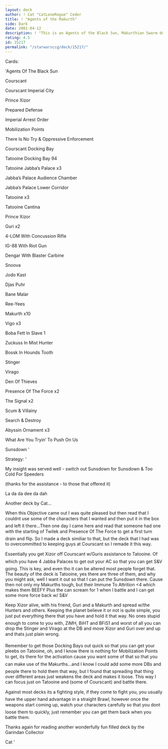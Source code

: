 ```yaml
---
layout: deck
author: ! Cat "CatLoneRogue" Ceder
title: ! "Agents of the Makurth"
side: Dark
date: 2001-04-12
description: ! "This is an Agents of the Black Sun, Makurthian Swarm deck."
rating: 4.5
id: 15217
permalink: "/starwarsccg/deck/15217/"
---
```

Cards: 

'Agents Of The Black Sun

Courscant

Courscant Imperial City

Prince Xizor

Prepared Defense

Imperial Arrest Order

Mobilization Points

There Is No Try & Oppressive Enforcement


Courscant Docking Bay

Tatooine Docking Bay 94

Tatooine Jabba’s Palace x3

Jabba’s Palace Audience Chamber

Jabba’s Palace Lower Corridor

Tatooine x3

Tatooine Cantina


Prince Xizor

Guri x2

4-LOM With Concussion Rifle

IG-88 With Riot Gun

Dengar With Blaster Carbine

Snoova

Jodo Kast

Djas Puhr

Bane Malar

Ree-Yees

Makurth x10

Vigo x3


Boba Fett In Slave 1

Zuckuss In Mist Hunter

Bossk In Hounds Tooth

Stinger

Virago


Den Of Thieves

Presence Of The Force x2

The Signal x2

Scum & Villainy

Search & Destroy

Abyssin Ornament x3

What Are You Tryin’ To Push On Us

Sunsdown '

Strategy: '

My insight was served well - switch out Sunsdown for Sunsdown &  Too Cold For Speeders

(thanks for the assistance - to those that offered it)




La da da dee da dah


Another deck by Cat...


When this Objective came out I was quite pleased but then read that I couldnt use some of the characters that I wanted and then put it in the box and left it there...Then one day I came here and read that someone had one with the starting of Twilek and Presence Of The Force to get a first turn drain and flip. So I made a deck similiar to that, but the deck that I had was to overcommitted to keeping guys at Courscant so I remade it this way.


Essentially you get Xizor off Courscant w/Guris assistance to Tatooine. Of which you have 4 Jabba Palaces to get out your AC so that you can get S&V going. This is key, and even tho it can be altered most people forget that. The beauty of the deck is Tatooine, yes there are three of them, and why you might ask, well I want it out so that I can put the Sunsdown  there. Cause then not only my Makurths tough, but their Immune To Attrition <4 which makes them BEEFY Plus the can scream for 1 when I battle and I can get some more force back w/ S&V


Keep Xizor alive, with his friend, Guri and a Makurth and spread w/the Hunters and others. Keeping the planet believe it or not is quite simple, you just put everything there that you have and hold it that way. No ones stupid enough to come to you with, ZiMH, BiHT and BFiS1 and worst of all you can drop the Stinger and Virago at the DB and move Xizor and Guri over and up and thats just plain wrong.


Remember to get those Docking Bays out quick so that you can get your pleebs on Tatooine, oh, and I know there is nothing for Mobilization Points to get, its there for the activation cause you want some of that so that you can make use of the Makurths...and I know I could add some more DBs and people there to hold them that way, but I found that spreading that thing over different areas just weakens the deck and makes it loose. This way I can focus just on Tatooine and (some of Courscant) and battle there.


Against most decks its a fighting style, if they come to fight you, you usually have the upper hand advantage in a straight Brawl, however once the weapons start coming up, watch your characters carefully so that you dont loose them to quickly, just remember you can get them back when you battle them.



Thanks again for reading another wonderfully fun filled deck by the Garindan Collector



Cat   '
